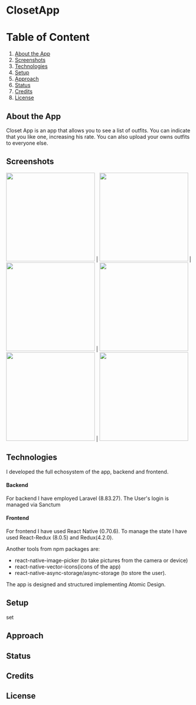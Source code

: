 # ClosetApp


# Table of Content

1. [About the App](#about-the-App)
2. [Screenshots](#screenshots)
3. [Technologies](#technologies)
4. [Setup](#setup)
5. [Approach](#approach)
6. [Status](#status)
7. [Credits](#credits)
8. [License](#license)
## About the App
Closet App is an app that allows you to see a list of outfits. You can indicate that you like one, increasing his rate.
You can also upload your owns outfits to everyone else.
## Screenshots

<img src="https://user-images.githubusercontent.com/17196544/214155622-490fdc9e-49b2-40c2-951c-32905d3d244e.png" width="240"> | <img src="https://user-images.githubusercontent.com/17196544/214155627-e5ef17e8-ccda-4a61-a09b-52f863911dfe.png" width="240"> | <img src="https://user-images.githubusercontent.com/17196544/214155629-9c02b585-cc28-408b-9f7f-6f1512ff07fe.png" width="240"> | <img src="https://user-images.githubusercontent.com/17196544/214155633-f0fde0f1-3f4c-403e-8a15-9a7ce5d1887c.png" width="240"> 
<img src="https://user-images.githubusercontent.com/17196544/214155642-6a4cccf2-c771-436f-af4d-c2ff9c275f17.png" width="240"> | <img src="https://user-images.githubusercontent.com/17196544/214155646-e08e5abf-ae4e-441c-959f-a5a02399c23a.png" width="240">   


## Technologies
I developed the full echosystem of the app, backend and frontend.

#### Backend

For backend I have employed Laravel (8.83.27). The User's login is managed via Sanctum

#### Frontend

For frontend I have used React Native (0.70.6). To manage the state I have used React-Redux (8.0.5) and Redux(4.2.0). 

Another tools from npm packages are: 
- react-native-image-picker (to take pictures from the camera or device)
-  react-native-vector-icons(icons of the app)
-   react-native-async-storage/async-storage (to store the user). 

The app is designed and structured implementing Atomic Design.
## Setup
set
## Approach
## Status
## Credits
## License
